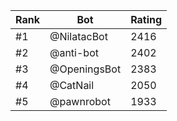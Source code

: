 Rank|Bot|Rating
---|---|---
#1|@NilatacBot|2416
#2|@anti-bot|2402
#3|@OpeningsBot|2383
#4|@CatNail|2050
#5|@pawnrobot|1933
